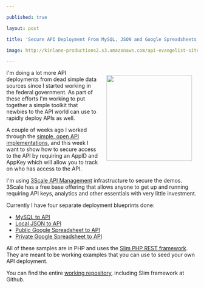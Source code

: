 ---
published: true
layout: post
title: 'Secure API Deployment From MySQL, JSON and Google Spreadsheets With 3Scale'
image: http://kinlane-productions2.s3.amazonaws.com/api-evangelist-site/blog/bw-toolbox.jpg
---

<p><a href="https://github.com/kinlane/api-deploy-toolkit" target="_blank"><img style="padding: 15px;" src="https://s3.amazonaws.com/kinlane-productions2/bw-icons/bw-toolbox.jpg" alt="" width="225" align="right" /></a>
<p>I'm doing a lot more API deployments from dead simple data sources since I started working in the federal government. As part of these efforts I'm working to put together a simple toolkit that newbies to the API world can use to rapidly deploy APIs as well.
<p>A couple of weeks ago I worked through the <a href="http://apievangelist.com/2013/10/22/api-deployment-from-mysql-json-github-and-google-spreadsheets/">simple, open API implementations</a>, and this week <span>I want to show how to secure access to the API by requiring an AppID and AppKey which will allow you to track on who has access to the API.</span>
<p>I'm using <a href="https://bit.ly/1cHBhd5">3Scale API Management</a> infrastructure to secure the demos. 3Scale has a free base offering that allows anyone to get up and running requiring API keys, analytics and other essentials with very little investment.
<p>Currently I have four separate deployment blueprints done:
<ul class="mainlist">
<li><a href="http://apievangelist.com/2013/11/16/deploy-secure-api-mysql-to-api/">MySQL to API</a></li>
<li><a href="http://apievangelist.com/2013/11/16/deploy-secure-api-json-to-api/">Local JSON to API</a></li>
<li><a href="http://apievangelist.com/2013/11/16/deploy-secure-api-public-google-spreadsheet-to-api/">Public Google Spreadsheet to API</a></li>
<li><a href="http://apievangelist.com/2013/11/16/deploy-secure-api-private-google-spreadsheet-to-api/">Private Google Spreadsheet to API</a></li>
</ul>
<p>All of these samples are in PHP and uses the <a href="http://www.slimframework.com/">Slim PHP REST framework</a>. They are meant to be working examples that you can use to seed your own API deployment.
<p>You can find the entire <a href="https://github.com/kinlane/api-deploy-toolkit">working repository</a>, including Slim framework at Github.

